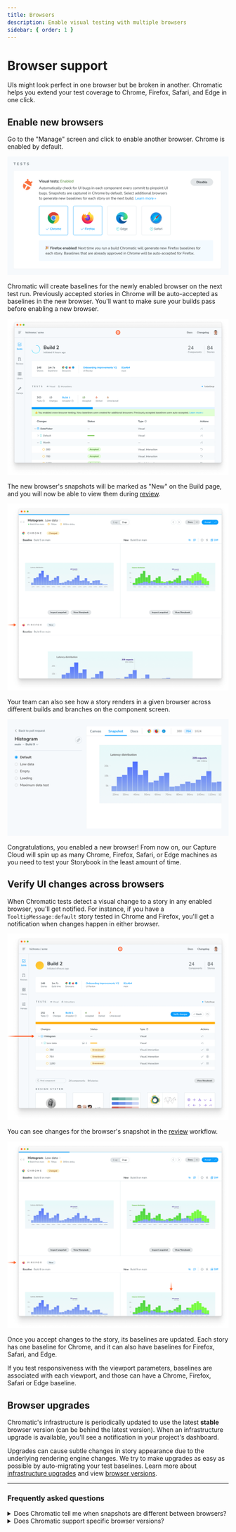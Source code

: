 ```yaml
---
title: Browsers
description: Enable visual testing with multiple browsers
sidebar: { order: 1 }
---
```


# Browser support

UIs might look perfect in one browser but be broken in another. Chromatic helps you extend your test coverage to Chrome, Firefox, Safari, and Edge in one click.

## Enable new browsers

Go to the "Manage" screen and click to enable another browser. Chrome is enabled by default.

![Enable firefox in Chromatic](../../images/browser-managescreen-enable-firefox.png)

Chromatic will create baselines for the newly enabled browser on the next test run. Previously accepted stories in Chrome will be auto-accepted as baselines in the new browser. You'll want to make sure your builds pass before enabling a new browser.

![Enable cross-browser UI Tests](../../images/browser-buildscreen-multiple-browsers-inprogress.png)

The new browser's snapshots will be marked as "New" on the Build page, and you will now be able to view them during [review](/docs/review).

![New Firefox snapshot in Chromatic](../../images/browser-snapshotscreen-new-firefox-snapshot.png)

Your team can also see how a story renders in a given browser across different builds and branches on the component screen.

![View snapshots taken in different browsers](../../images/browser-componentscreen-toggle-snapshots.png)

Congratulations, you enabled a new browser! From now on, our Capture Cloud will spin up as many Chrome, Firefox, Safari, or Edge machines as you need to test your Storybook in the least amount of time.

## Verify UI changes across browsers

When Chromatic tests detect a visual change to a story in any enabled browser, you'll get notified. For instance, if you have a `TooltipMessage:default` story tested in Chrome and Firefox, you'll get a notification when changes happen in either browser.

![Notification of changes in Firefox snapshot](../../images/browser-buildscreen-notification.png)

You can see changes for the browser's snapshot in the [review](/docs/review#find-your-pull-request) workflow.

![Changes in Firefox snapshot](../../images/browser-snapshotscreen-diff-in-firefox-snapshot.png)

Once you accept changes to the story, its baselines are updated. Each story has one baseline for Chrome, and it can also have baselines for Firefox, Safari, and Edge.

<div class="aside">If you test responsiveness with the viewport parameters, baselines are associated with each viewport, and those can have a Chrome, Firefox, Safari or Edge baseline.</div>

## Browser upgrades

Chromatic's infrastructure is periodically updated to use the latest **stable** browser version (can be behind the latest version). When an infrastructure upgrade is available, you'll see a notification in your project's dashboard.

Upgrades can cause subtle changes in story appearance due to the underlying rendering engine changes. We try to make upgrades as easy as possible by auto-migrating your test baselines. Learn more about [infrastructure upgrades](/docs/infrastructure-upgrades) and view [browser versions](/docs/infrastructure-release-notes).

---

### Frequently asked questions

<details>
<summary>Does Chromatic tell me when snapshots are different between browsers?</summary>

This has significant trade-offs. Teams that try to verify consistency across browsers end up encountering false positives due to inherent browser/device/OS differences (e.g., font rendering, anti-aliasing) or require workarounds like adjusting the [diff thresholds](/docs/threshold), resulting in false positives.

Chromatic does not programmatically compare snapshots from different browsers against each other. Instead, we compare the snapshots for each browser against the baseline for that browser.

</details>

<details>
<summary>Does Chromatic support specific browser versions?</summary>

Chromatic does not support running tests on specific browser versions. While building Chromatic's Capture Cloud, we found that not all browser versions are created equal. Some contain bugs that lead to rendering inconsistencies. We aim to take care of these details so that you don't have to, giving you consistently flake-free tests.

We extensively test new browser versions and modify our infrastructure to handle well-known inconsistencies between them. Our goal is to provide you with the latest stable version of each of our supported browsers on a timely schedule with a painless upgrade experience between them.

That said, we don't support outdated browser versions since our users are [automatically upgraded](/docs/infrastructure-upgrades#how-to-upgrade-your-project) to the latest versions after the upgrade window ends, simplifying your infrastructure and customer support.

</details>
